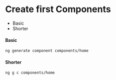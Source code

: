 # Create first Components
* Basic
* Shorter
#### Basic
```sh
ng generate component components/home
```
#### Shorter
```sh
ng g c components/home
```
